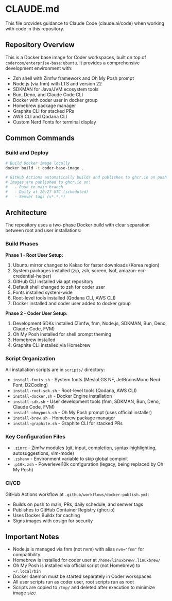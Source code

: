 # CLAUDE.md

This file provides guidance to Claude Code (claude.ai/code) when working with code in this repository.

## Repository Overview

This is a Docker base image for Coder workspaces, built on top of `codercom/enterprise-base:ubuntu`. It provides a comprehensive development environment with:
- Zsh shell with Zimfw framework and Oh My Posh prompt
- Node.js (via fnm) with LTS and version 22
- SDKMAN for Java/JVM ecosystem tools
- Bun, Deno, and Claude Code CLI
- Docker with coder user in docker group
- Homebrew package manager
- Graphite CLI for stacked PRs
- AWS CLI and Qodana CLI
- Custom Nerd Fonts for terminal display

## Common Commands

### Build and Deploy
```bash
# Build Docker image locally
docker build -t coder-base-image .

# GitHub Actions automatically builds and publishes to ghcr.io on push to main
# Images are published to ghcr.io on:
#   - Push to main branch
#   - Daily at 20:27 UTC (scheduled)
#   - Semver tags (v*.*.*)
```

## Architecture

The repository uses a two-phase Docker build with clear separation between root and user installations:

### Build Phases

**Phase 1 - Root User Setup:**
1. Ubuntu mirror changed to Kakao for faster downloads (Korea region)
2. System packages installed (zip, zsh, screen, lsof, amazon-ecr-credential-helper)
3. GitHub CLI installed via apt repository
4. Default shell changed to zsh for coder user
5. Fonts installed system-wide
6. Root-level tools installed (Qodana CLI, AWS CLI)
7. Docker installed and coder user added to docker group

**Phase 2 - Coder User Setup:**
1. Development SDKs installed (Zimfw, fnm, Node.js, SDKMAN, Bun, Deno, Claude Code, FVM)
2. Oh My Posh installed for shell prompt theming
3. Homebrew installed
4. Graphite CLI installed via Homebrew

### Script Organization

All installation scripts are in `scripts/` directory:
- `install-fonts.sh` - System fonts (MesloLGS NF, JetBrainsMono Nerd Font, D2Coding)
- `install-root-sdk.sh` - Root-level tools (Qodana, AWS CLI)
- `install-docker.sh` - Docker Engine installation
- `install-sdk.sh` - User development tools (fnm, SDKMAN, Bun, Deno, Claude Code, FVM)
- `install-ohmyposh.sh` - Oh My Posh prompt (uses official installer)
- `install-brew.sh` - Homebrew package manager
- `install-graphite.sh` - Graphite CLI for stacked PRs

### Key Configuration Files

- `.zimrc` - Zimfw modules (git, input, completion, syntax-highlighting, autosuggestions, vim-mode)
- `.zshenv` - Environment variable to skip global compinit
- `.p10k.zsh` - Powerlevel10k configuration (legacy, being replaced by Oh My Posh)

### CI/CD

GitHub Actions workflow at `.github/workflows/docker-publish.yml`:
- Builds on push to main, PRs, daily schedule, and semver tags
- Publishes to GitHub Container Registry (ghcr.io)
- Uses Docker Buildx for caching
- Signs images with cosign for security

## Important Notes

- Node.js is managed via fnm (not nvm) with alias `nvm="fnm"` for compatibility
- Homebrew is installed for coder user at `/home/linuxbrew/.linuxbrew/`
- Oh My Posh is installed via official script (not Homebrew) to `~/.local/bin`
- Docker daemon must be started separately in Coder workspaces
- All user scripts run as coder user, root scripts run as root
- Scripts are copied to `/tmp/` and deleted after execution to minimize image size